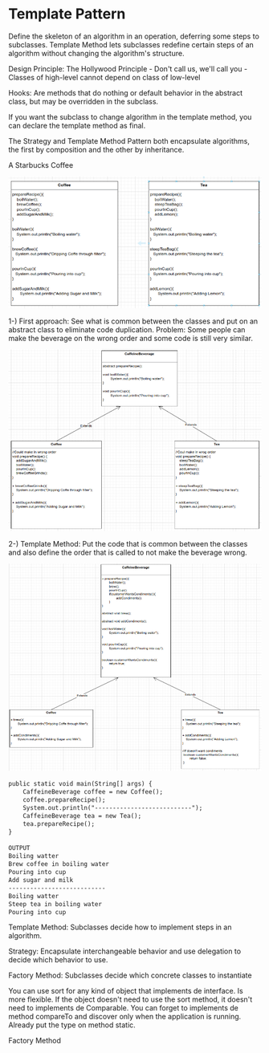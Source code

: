 # Template Pattern
Define the skeleton of an algorithm in an operation, deferring some steps to subclasses. Template Method lets subclasses redefine
certain steps of an algorithm without changing the algorithm's structure.

Design Principle: The Hollywood Principle - Don't call us, we'll call you - Classes of high-level cannot depend on class of low-level

Hooks: Are methods that do nothing or default behavior in the abstract class, but may be overridden in the subclass.

If you want the subclass to change algorithm in the template method, you can declare the template method as final.

The Strategy and Template Method Pattern both encapsulate algorithms, the first by composition and the other by inheritance.

A Starbucks Coffee

![img.png](src/images/img.png)

1-) First approach: See what is common between the classes and put on an abstract class to eliminate code duplication. 
Problem: Some people can make the beverage on the wrong order and some code is still very similar.

![img_1.png](src/images/img_1.png)

2-) Template Method: Put the code that is common between the classes and also define the order that is called to not make
the beverage wrong.

![img_2.png](src/images/img_2.png)


```
public static void main(String[] args) {
    CaffeineBeverage coffee = new Coffee();
    coffee.prepareRecipe();
    System.out.println("---------------------------");
    CaffeineBeverage tea = new Tea();
    tea.prepareRecipe();
}

OUTPUT
Boiling watter
Brew coffee in boiling water
Pouring into cup
Add sugar and milk
---------------------------
Boiling watter
Steep tea in boiling water
Pouring into cup

```

Template Method: Subclasses decide how to implement steps in an algorithm.

Strategy: Encapsulate interchangeable behavior and use delegation to decide which behavior to use.

Factory Method: Subclasses decide which concrete classes to instantiate

You can use sort for any kind of object that implements de interface. Is more flexible. If the object doesn't need
to use the sort method, it doesn't need to implements de Comparable. You can forget to implements de method compareTo
and discover only when the application is running. Already put the type on method static.


Factory Method

